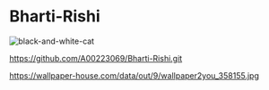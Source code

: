 # Bharti-Rishi

![black-and-white-cat](https://user-images.githubusercontent.com/66094357/83354105-99cb6900-a374-11ea-8c08-8e44698f47e0.jpg)

https://github.com/A00223069/Bharti-Rishi.git


https://wallpaper-house.com/data/out/9/wallpaper2you_358155.jpg

